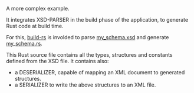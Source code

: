 A more complex example.

It integrates XSD-PARSER in the build phase of the application,
to generate Rust code at build time.

For this, [build-rs](build.rs) is involded to parse [my_schema.xsd](my-schema.xsd) and generate [my_schema.rs](src/my_schema.rs).

This Rust source file contains all the types, structures and constants defined from
the XSD file. It contains also:
- a DESERIALIZER, capable of mapping an XML document to generated structures.  
- a SERIALIZER to write the above structures to an XML file.

